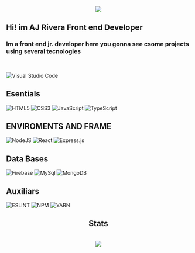 <div align="center">

<br>

<img src="hellowolrd.svg">

<br>
</div>

## Hi! im AJ Rivera Front end Developer

### Im a front end jr. developer here you gonna see csome projects using several tecnologies

<br/>

![Visual Studio Code](https://img.shields.io/badge/Visual_Studio_Code-0078D4?logo=visual%20studio%20code&logoColor=white)

## Esentials

![HTML5](https://img.shields.io/badge/HTML5-E34F26?logo=html5&logoColor=white)
![CSS3](https://img.shields.io/badge/CSS3-1572B6?logo=css3&logoColor=white)
![JavaScript](https://img.shields.io/badge/JavaScript-323330?logo=javascript&logoColor=F7DF1E)
![TypeScript](https://img.shields.io/badge/TypeScript-007ACC?logo=typescript&logoColor=white)

## ENVIROMENTS AND FRAME

![NodeJS](https://img.shields.io/badge/Node.js-339933?logo=nodedotjs&logoColor=white)
![React](https://img.shields.io/badge/React-20232A?logo=react&logoColor=61DAFB)
![Express.js](https://img.shields.io/badge/Express.js-464647?logo=express&logoColor=white)

## Data Bases

![Firebase](https://img.shields.io/badge/Firebase-ffca28?logo=firebase&logoColor=white)
![MySql](https://img.shields.io/badge/PostgreSQL-316192?logo=postgresql&logoColor=white)
![MongoDB](https://img.shields.io/badge/MongoDB-4EA94B?logo=mongodb&logoColor=white)

## Auxiliars

![ESLINT](https://img.shields.io/badge/eslint-3A33D1?logo=eslint&logoColor=white)
![NPM](https://img.shields.io/badge/NPM-CB3837?logo=npm&logoColor=white)
![YARN](https://img.shields.io/badge/YARN-2C8EBB?logo=yarn&logoColor=white)

## <div align="center"> Stats </div>

<br />

<div align="center">
<img src="https://github-readme-stats.vercel.app/api/top-langs/?username=JRIVERADDIAZ&hide_border=true&layout=compact" />  
</div>

<br/>
